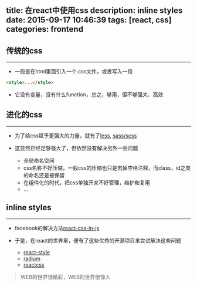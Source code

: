title: 在react中使用css
description: inline styles
date: 2015-09-17 10:46:39
tags: [react, css]
categories: frontend
---

## 传统的css
---

* 一般是在html里面引入一个.css文件，或者写入一段
```html
<style>...</style>
```

* 它没有变量，没有什么function，总之，够用，但不够强大、高效

<!-- more -->

## 进化的css
---

* 为了给css赋予更强大的力量，就有了[less](http://lesscss.org/), [sass/scss](http://sass-lang.com/)

* 这显然已经足够强大了，但依然没有解决另外一些问题
    * 全局命名空间
    * css名称不好压缩，一般css的压缩也只是去掉空格注释，而class，id之类的命名还是被保留
    * 在组件化的时代，把css单独开来不好管理，维护和复用
    * ...

## inline styles
---

* facebook的解决方法[react-css-in-js](https://speakerdeck.com/vjeux/react-css-in-js)

* 于是，在react的世界里，便有了这些优秀的开源项目来尝试解决这些问题
    * [react-style](https://github.com/js-next/react-style)
    * [radium](https://github.com/FormidableLabs/radium)
    * [reactcss](https://github.com/casesandberg/reactcss)

> WEB的世界很精彩，WEB的世界很惊人
